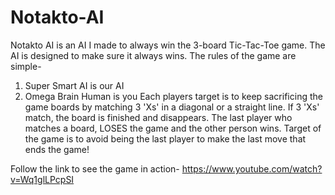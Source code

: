 # Notakto-AI

Notakto AI is an AI I made to always win the 3-board Tic-Tac-Toe game. The AI is designed to make sure it always wins.
The rules of the game are simple-
1. Super Smart AI is our AI
2. Omega Brain Human is you
Each players target is to keep sacrificing the game boards by matching 3 'Xs' in a diagonal or a straight line. 
If 3 'Xs' match, the board is finished and disappears. The last player who matches a board, LOSES the game and 
the other person wins. Target of the game is to avoid being the last player to make the last move that ends the game!

Follow the link to see the game in action-
https://www.youtube.com/watch?v=Wq1glLPcpSI
